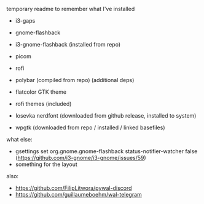 temporary readme to remember what I've installed

- i3-gaps
- gnome-flashback
- i3-gnome-flashback (installed from repo)
- picom
- rofi
- polybar (compiled from repo) (additional deps)

- flatcolor GTK theme
- rofi themes (included)
- Iosevka nerdfont (downloaded from github release, installed to system)
- wpgtk (downloaded from repo / installed / linked basefiles)

what else:

- gsettings set org.gnome.gnome-flashback status-notifier-watcher false (https://github.com/i3-gnome/i3-gnome/issues/59)
- something for the layout

also:

- https://github.com/FilipLitwora/pywal-discord
- https://github.com/guillaumeboehm/wal-telegram
